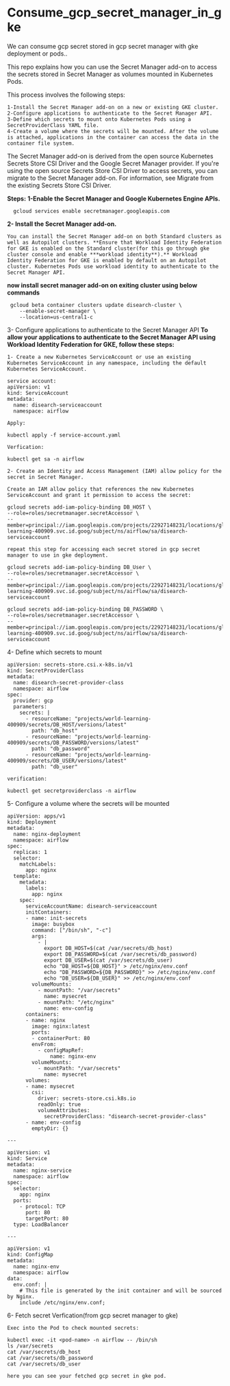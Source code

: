 # Consume_gcp_secret_manager_in_gke
We can consume gcp secret stored in gcp secret manager with gke deployment or pods..

This repo explains how you can use the Secret Manager add-on to access the secrets stored in Secret Manager as volumes mounted in Kubernetes Pods.

This process involves the following steps:

    1-Install the Secret Manager add-on on a new or existing GKE cluster.
    2-Configure applications to authenticate to the Secret Manager API.
    3-Define which secrets to mount onto Kubernetes Pods using a SecretProviderClass YAML file.
    4-Create a volume where the secrets will be mounted. After the volume is attached, applications in the container can access the data in the container file system.

  The Secret Manager add-on is derived from the open source Kubernetes Secrets Store CSI Driver and the Google Secret Manager provider. If you're using the open source Secrets Store CSI Driver to access secrets, you can migrate to the Secret Manager add-on. For information, see Migrate from the existing Secrets Store CSI Driver.

**Steps:**
  **1-Enable the Secret Manager and Google Kubernetes Engine APIs.**
  
      gcloud services enable secretmanager.googleapis.com
  
  **2- Install the Secret Manager add-on.**
            
    You can install the Secret Manager add-on on both Standard clusters as well as Autopilot clusters. **Ensure that Workload Identity Federation for GKE is enabled on the Standard cluster(for this go through gke cluster console and enable ***workload identity**).** Workload Identity Federation for GKE is enabled by default on an Autopilot cluster. Kubernetes Pods use workload identity to authenticate to the Secret Manager API.
              
  **now install secret manager add-on on exiting cluster using below commands**
     
     gcloud beta container clusters update disearch-cluster \
        --enable-secret-manager \
        --location=us-central1-c 
  3- Configure applications to authenticate to the Secret Manager API
  **To allow your applications to authenticate to the Secret Manager API using Workload Identity Federation for GKE, follow these steps:**

    1- Create a new Kubernetes ServiceAccount or use an existing Kubernetes ServiceAccount in any namespace, including the default Kubernetes ServiceAccount.
     
    service account:
    apiVersion: v1
    kind: ServiceAccount
    metadata:
      name: disearch-serviceaccount
      namespace: airflow   
   
    Apply:
   
    kubectl apply -f service-account.yaml

    Verfication:
    
    kubectl get sa -n airflow

    2- Create an Identity and Access Management (IAM) allow policy for the secret in Secret Manager. 
    
    Create an IAM allow policy that references the new Kubernetes ServiceAccount and grant it permission to access the secret:
    
    gcloud secrets add-iam-policy-binding DB_HOST \
    --role=roles/secretmanager.secretAccessor \
    --member=principal://iam.googleapis.com/projects/22927148231/locations/global/workloadIdentityPools/world-learning-400909.svc.id.goog/subject/ns/airflow/sa/disearch-serviceaccount 

    repeat this step for accessing each secret stored in gcp secret manager to use in gke deployment.

    gcloud secrets add-iam-policy-binding DB_User \
    --role=roles/secretmanager.secretAccessor \
    --member=principal://iam.googleapis.com/projects/22927148231/locations/global/workloadIdentityPools/world-learning-400909.svc.id.goog/subject/ns/airflow/sa/disearch-serviceaccount 

    gcloud secrets add-iam-policy-binding DB_PASSWORD \
    --role=roles/secretmanager.secretAccessor \
    --member=principal://iam.googleapis.com/projects/22927148231/locations/global/workloadIdentityPools/world-learning-400909.svc.id.goog/subject/ns/airflow/sa/disearch-serviceaccount 

  4- Define which secrets to mount

    apiVersion: secrets-store.csi.x-k8s.io/v1
    kind: SecretProviderClass
    metadata:
      name: disearch-secret-provider-class
      namespace: airflow
    spec:
      provider: gcp
      parameters:
        secrets: |
          - resourceName: "projects/world-learning-400909/secrets/DB_HOST/versions/latest"
            path: "db_host"
          - resourceName: "projects/world-learning-400909/secrets/DB_PASSWORD/versions/latest"
            path: "db_password"
          - resourceName: "projects/world-learning-400909/secrets/DB_USER/versions/latest"
            path: "db_user"  

    verification:

    kubectl get secretproviderclass -n airflow
   
  5-  Configure a volume where the secrets will be mounted
  
    apiVersion: apps/v1
    kind: Deployment
    metadata:
      name: nginx-deployment
      namespace: airflow
    spec:
      replicas: 1
      selector:
        matchLabels:
          app: nginx
      template:
        metadata:
          labels:
            app: nginx
        spec:
          serviceAccountName: disearch-serviceaccount
          initContainers:
          - name: init-secrets
            image: busybox
            command: ["/bin/sh", "-c"]
            args:
              - |
                export DB_HOST=$(cat /var/secrets/db_host)
                export DB_PASSWORD=$(cat /var/secrets/db_password)
                export DB_USER=$(cat /var/secrets/db_user)
                echo "DB_HOST=${DB_HOST}" > /etc/nginx/env.conf
                echo "DB_PASSWORD=${DB_PASSWORD}" >> /etc/nginx/env.conf
                echo "DB_USER=${DB_USER}" >> /etc/nginx/env.conf
            volumeMounts:
              - mountPath: "/var/secrets"
                name: mysecret
              - mountPath: "/etc/nginx"
                name: env-config
          containers:
          - name: nginx
            image: nginx:latest
            ports:
            - containerPort: 80
            envFrom:
              - configMapRef:
                  name: nginx-env
            volumeMounts:
              - mountPath: "/var/secrets"
                name: mysecret
          volumes:
          - name: mysecret
            csi:
              driver: secrets-store.csi.k8s.io
              readOnly: true
              volumeAttributes:
                secretProviderClass: "disearch-secret-provider-class"
          - name: env-config
            emptyDir: {}
    
    ---
    
    apiVersion: v1
    kind: Service
    metadata:
      name: nginx-service
      namespace: airflow
    spec:
      selector:
        app: nginx
      ports:
        - protocol: TCP
          port: 80
          targetPort: 80
      type: LoadBalancer
         
    ---

    apiVersion: v1
    kind: ConfigMap
    metadata:
      name: nginx-env
      namespace: airflow
    data:
      env.conf: |
        # This file is generated by the init container and will be sourced by Nginx.
        include /etc/nginx/env.conf;

  6- Fetch secret Verfication(from gcp secret manager to gke)

    Exec into the Pod to check mounted secrets:
    
    kubectl exec -it <pod-name> -n airflow -- /bin/sh
    ls /var/secrets
    cat /var/secrets/db_host
    cat /var/secrets/db_password
    cat /var/secrets/db_user

    here you can see your fetched gcp secret in gke pod.
   


   
